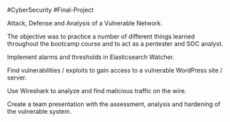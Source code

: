 #CyberSecurity
#Final-Project

Attack, Defense and Analysis of a Vulnerable Network.

The objective was to practice a number of different things learned throughout the bootcamp course and to act as a pentester and SOC analyst.

Implement alarms and thresholds in Elasticsearch Watcher.

Find vulnerabilities / exploits to gain access to a vulnerable WordPress site / server.

Use Wireshark to analyze and find malicious traffic on the wire.

Create a team presentation with the assessment, analysis and hardening of the vulnerable system.
